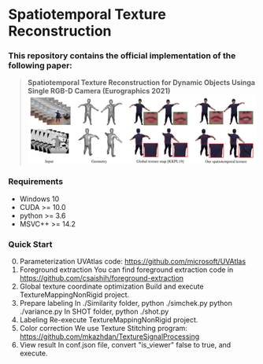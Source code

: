 Spatiotemporal Texture Reconstruction
========================

### This repository contains the official implementation of the following paper:

> **Spatiotemporal Texture Reconstruction for Dynamic Objects Usinga Single RGB-D Camera (Eurographics 2021)**
![Teaser](teaser.png)
### Requirements
* Windows 10
* CUDA >= 10.0
* python >= 3.6
* MSVC++ >= 14.2

### Quick Start
0. Parameterization
UVAtlas code: https://github.com/microsoft/UVAtlas
1. Foreground extraction
You can find foreground extraction code in https://github.com/csaishih/foreground-extraction
2. Global texture coordinate optimization
Build and execute TextureMappingNonRigid project.
3. Prepare labeling
In ./Similarity folder,
python ./simchek.py
python ./variance.py
In SHOT folder,
python ./shot.py
4. Labeling
Re-execute TextureMappingNonRigid project.
5. Color correction
We use Texture Stitching program: https://github.com/mkazhdan/TextureSignalProcessing
6. View result
In conf.json file, convert "is_viewer" false to true, and execute.